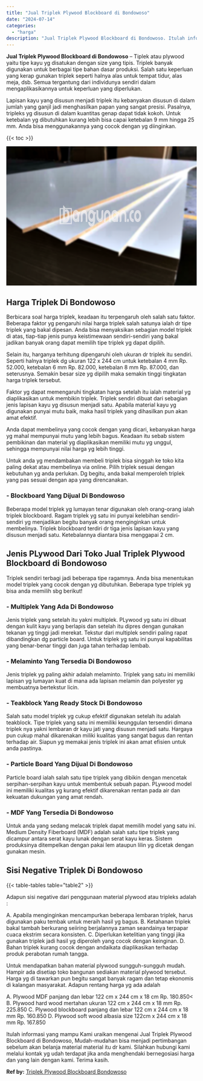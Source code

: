 ```yaml
---
title: "Jual Triplek Plywood Blockboard di Bondowoso"
date: "2024-07-14"
categories: 
  - "harga"
description: "Jual Triplek Plywood Blockboard di Bondowoso. Itulah informasi yang mampu Kami uraikan mengenai Jual Triplek Plywood Blockboard di Bondowoso, Mudah-mudahan b..."
---
```


**Jual Triplek Plywood Blockboard di Bondowoso** – Tiplek atau plywood yaitu tipe kayu yg disatukan dengan size yang tipis. Triplek banyak digunakan untuk berbagai tipe bahan dasar produksi. Salah satu keperluan yang kerap gunakan triplek seperti halnya alas untuk tempat tidur, alas meja, dsb. Semua tergantung dari individunya sendiri dalam mengaplikasikannya untuk keperluan yang diperlukan.

Lapisan kayu yang disusun menjadi triplek itu kebanyakan disusun di dalam jumlah yang ganjil jadi menghasilkan papan yang sangat presisi. Pasalnya, tripleks yg disusun di dalam kuantitas genap dapat tidak kokoh. Untuk ketebalan yg dibutuhkan kurang lebih bisa capai ketebalan 9 mm hingga 25 mm. Anda bisa menggunakannya yang cocok dengan yg diinginkan.

{{< toc >}}

![Jual Triplek Plywood Blockboard di Bondowoso](/images/jual-triplek-murah-19.png)

## Harga Triplek Di Bondowoso

Berbicara soal harga triplek, keadaan itu terpengaruh oleh salah satu faktor. Beberapa faktor yg pengaruhi nilai harga triplek salah satunya ialah dr tipe triplek yang bakal dipesan. Anda bisa menyaksikan sebagian model triplek di atas, tiap-tiap jenis punya keistimewaan sendiri-sendiri yang bakal jadikan banyak orang dapat memilih tipe triplek yg dapat dipilih.

Selain itu, harganya terhitung dipengaruhi oleh ukuran dr triplek itu sendiri. Seperti halnya triplek dg ukuran 122 x 244 cm untuk ketebalan 4 mm Rp. 52.000, ketebalan 6 mm Rp. 82.000, ketebalan 8 mm Rp. 87.000, dan seterusnya. Semakin besar size yg dipilih maka semakin tinggi tingkatan harga triplek tersebut.

Faktor yg dapat memengaruhi tingkatan harga setelah itu ialah material yg diaplikasikan untuk membikin triplek. Triplek sendiri dibuat dari sebagian jenis lapisan kayu yg disusun menjadi satu. Apabila material kayu yg digunakan punyai mutu baik, maka hasil triplek yang dihasilkan pun akan amat efektif.

Anda dapat membelinya yang cocok dengan yang dicari, kebanyakan harga yg mahal mempunyai mutu yang lebih bagus. Keadaan itu sebab sistem pembikinan dan material yg diaplikasikan memiliki mutu yg unggul, sehingga mempunyai nilai harga yg lebih tinggi.

Untuk anda yg mendambakan membeli triplek bisa singgah ke toko kita paling dekat atau membelinya via online. Pilih triplek sesuai dengan kebutuhan yg anda perlukan. Dg begitu, anda bakal memperoleh triplek yang pas sesuai dengan apa yang direncanakan.

### \- Blockboard Yang Dijual Di Bondowoso

Beberapa model triplek yg lumayan tenar digunakan oleh orang-orang ialah triplek blockboard. Ragam triplek yg satu ini punyai kelebihan sendiri-sendiri yg menjadikan begitu banyak orang menginginkan untuk membelinya. Triplek blockboard terdiri dr tiga jenis lapisan kayu yang disusun menjadi satu. Ketebalannya diantara bisa menggapai 2 cm.

## Jenis PLywood Dari Toko Jual Triplek Plywood Blockboard di Bondowoso

Triplek sendiri terbagi jadi beberapa tipe ragamnya. Anda bisa menentukan model triplek yang cocok dengan yg dibutuhkan. Beberapa type triplek yg bisa anda memilih sbg berikut!

### \- Multiplek Yang Ada Di Bondowoso

Jenis triplek yang setelah itu yakni multiplek. PLywood yg satu ini dibuat dengan kulit kayu yang berlapis dan setelah itu dipres dengan gunakan tekanan yg tinggi jadi merekat. Tekstur dari multiplek sendiri paling rapat dibandingkan dg particle board. Untuk triplek yg satu ini punyai kapabilitas yang benar-benar tinggi dan juga tahan terhadap lembab.

### \- Melaminto Yang Tersedia Di Bondowoso

Jenis triplek yg paling akhir adalah melaminto. Triplek yang satu ini memiliki lapisan yg lumayan kuat di mana ada lapisan melamin dan polyester yg membuatnya bertekstur licin.

### \- Teakblock Yang Ready Stock Di Bondowoso

Salah satu model triplek yg cukup efektif digunakan setelah itu adalah teakblock. Tipe triplek yang satu ini memiliki keunggulan tersendiri dimana triplek nya yakni lembaran dr kayu jati yang disusun menjadi satu. Hargaya pun cukup mahal dikarenakan miliki kualitas yang sangat bagus dan rentan terhadap air. Siapun yg memakai jenis triplek ini akan amat efisien untuk anda pastinya.

### \- Particle Board Yang Dijual Di Bondowoso

Particle board ialah salah satu tipe triplek yang dibikin dengan mencetak serpihan-serpihan kayu untuk membentuk sebuah papan. PLywood model ini memiliki kualitas yg kurang efektif dikarenakan rentan pada air dan kekuatan dukungan yang amat rendah.

### \- MDF Yang Tersedia Di Bondowoso

Untuk anda yang sedang melacak triplek dapat memilih model yang satu ini. Medium Density Fiberboard (MDF) adalah salah satu tipe triplek yang dicampur antara serat kayu lunak dengan serat kayu keras. Sistem produksinya ditempelkan dengan pakai lem ataupun lilin yg dicetak dengan gunakan mesin.

## Sisi Negative Triplek Di Bondowoso

{{< table-tables table="table2" >}}

Adapun sisi negative dari penggunaan material plywood atau tripleks adalah :

A. Apabila menginginkan mencampurkan beberapa lembaran triplek, harus digunakan paku tembak untuk meraih hasil yg bagus. B. Ketahanan triplek bakal tambah berkurang seiiring berjalannya zaman seandainya terpapar cuaca ekstrim secara konsisten. C. Diperlukan ketelitian yang tinggi jika gunakan triplek jadi hasil yg diperoleh yang cocok dengan keinginan. D. Bahan triplek kurang cocok dengan andaikata diaplikasikan terhadap produk perabotan rumah tangga.

Untuk mendapatkan bahan material plywood sungguh-sungguh mudah. Hampir ada disetiap toko bangunan sediakan material plywood tersebut. Harga yg di tawarkan pun begitu sangat banyak ragam dan tetap ekonomis di kalangan masyarakat. Adapun rentang harga yg ada adalah

A. Plywood MDF panjang dan lebar 122 cm x 244 cm x 18 cm Rp. 180.850< B. Plywood hard wood mertahan ukuran 122 cm x 244 cm x 18 mm Rp. 225.850 C. Plywood blockboard panjang dan lebar 122 cm x 244 cm x 18 mm Rp. 160.850 D. Plywood soft wood albasia size 122cm x 244 cm x 18 mm Rp. 167.850

Itulah informasi yang mampu Kami uraikan mengenai Jual Triplek Plywood Blockboard di Bondowoso, Mudah-mudahan bisa menjadi pertimbangan sebelum akan belanja material material itu dr kami. Silahkan hubungi kami melalui kontak yg udah terdapat jika anda menghendaki bernegosiasi harga dan yang lain dengan kami. Terima kasih.

**Ref by:** [Triplek Plywood Blockboard Bondowoso](https://id.wikipedia.org/wiki/Triplek)
